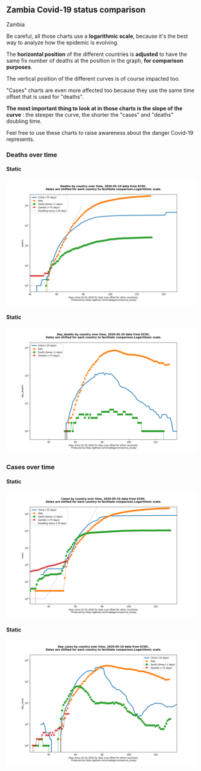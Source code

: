 ## Zambia Covid-19 status comparison 

Zambia



Be careful, all those charts use a **logarithmic scale**, because it's the best way to analyze how the epidemic is evolving.
 
The **horizontal position** of the different countries is **adjusted** to have the same fix number of deaths at the position in the graph, **for comparison purposes**.

The vertical position of the different curves is of course impacted too.

"Cases" charts are even more affected too because they use the same time offset that is used for "deaths".

**The most important thing to look at in those charts is the slope of the curve** : the steeper the curve, the shorter the "cases" and "deaths" doubling time.

Feel free to use these charts to raise awareness about the danger Covid-19 represents. 


 
### Deaths over time
 
#### Static
![Zambia covid-19 deaths static chart](https://raw.githubusercontent.com/madlag/coronavirus_study/master/notebooks/graphs/2020-05-10/countries/Zambia/2020-05-10_Zambia_deaths.png "Zambia covid-19 deaths static chart")   
 
#### Static
![Zambia covid-19 daily deaths static chart](https://raw.githubusercontent.com/madlag/coronavirus_study/master/notebooks/graphs/2020-05-10/countries/Zambia/2020-05-10_Zambia_day_deaths.png "Zambia covid-19 day_deaths static chart")   

 
### Cases over time
 
#### Static
![Zambia covid-19 cases static chart](https://raw.githubusercontent.com/madlag/coronavirus_study/master/notebooks/graphs/2020-05-10/countries/Zambia/2020-05-10_Zambia_cases.png "Zambia covid-19 cases static chart")   
 
#### Static
![Zambia covid-19 daily cases static chart](https://raw.githubusercontent.com/madlag/coronavirus_study/master/notebooks/graphs/2020-05-10/countries/Zambia/2020-05-10_Zambia_day_cases.png "Zambia covid-19 day_cases static chart")   

